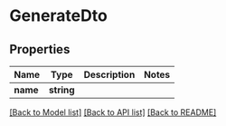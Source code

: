 # GenerateDto

## Properties
Name | Type | Description | Notes
------------ | ------------- | ------------- | -------------
**name** | **string** |  | 

[[Back to Model list]](../README.md#documentation-for-models) [[Back to API list]](../README.md#documentation-for-api-endpoints) [[Back to README]](../README.md)


